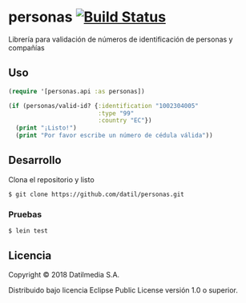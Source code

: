 # personas [![Build Status](https://travis-ci.org/datil/personas.svg?branch=master)](https://travis-ci.org/datil/personas)

Librería para validación de números de identificación de personas y compañías

## Uso

```clojure
(require '[personas.api :as personas])

(if (personas/valid-id? {:identification "1002304005"
                         :type "99"
                         :country "EC"})
  (print "¡Listo!")
  (print "Por favor escribe un número de cédula válida"))

```

## Desarrollo

Clona el repositorio y listo

```shell
$ git clone https://github.com/datil/personas.git
```

### Pruebas

```shell
$ lein test
```

## Licencia

Copyright © 2018 Datilmedia S.A.

Distribuido bajo licencia Eclipse Public License versión 1.0 o superior.
